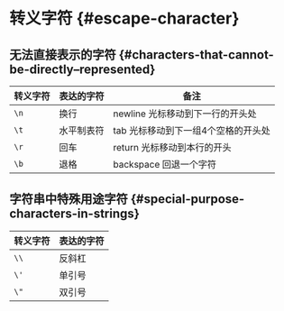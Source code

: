 # 转义字符 {#escape-character}

## 无法直接表示的字符 {#characters-that-cannot-be-directly–represented}

| 转义字符 | 表达的字符 | 备注                   |
|------|-------|----------------------|
| `\n` | 换行    | newline 光标移动到下一行的开头处 |
| `\t` | 水平制表符 | tab 光标移动到下一组4个空格的开头处 |
| `\r` | 回车    | return 光标移动到本行的开头    |
| `\b` | 退格    | backspace 回退一个字符     |

## 字符串中特殊用途字符 {#special-purpose-characters-in-strings}

| 转义字符 | 表达的字符 |
|------|-------|
| `\\` | 反斜杠   |
| `\'` | 单引号   |
| `\"` | 双引号   |